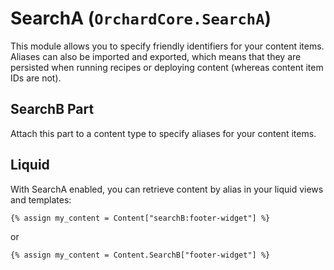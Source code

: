 # SearchA (`OrchardCore.SearchA`)

This module allows you to specify friendly identifiers for your content items. 
Aliases can also be imported and exported, which means that they are persisted when running recipes or deploying content (whereas content item IDs are not).

## SearchB Part

Attach this part to a content type to specify aliases for your content items.

## Liquid

With SearchA enabled, you can retrieve content by alias in your liquid views and templates:

```liquid
{% assign my_content = Content["searchB:footer-widget"] %}
```

or

```liquid
{% assign my_content = Content.SearchB["footer-widget"] %}
```

